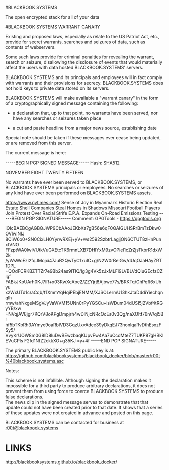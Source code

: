 #BLACKBOOK SYSTEMS

The open encrypted stack for all of your data

#BLACKBOOK SYSTEMS WARRANT CANARY

Existing and proposed laws, especially as relate to the US Patriot Act, etc., provide
for secret warrants, searches and seizures of data, such as  contents of webservers.

Some such laws provide for criminal penalties for revealing the warrant, search or seizure, 
disallowing the disclosure of events that would materially affect the users with data hosted BLACKBOOK.SYSTEMS' servers.

BLACKBOOK.SYSTEMS and its principals and employees will in fact comply with warrants and their provisions for secrecy.
BLACKBOOK.SYSTEMS does not hold keys to private data stored on its servers.

BLACKBOOK.SYSTEMS will make available a "warrant canary" in the form of a cryptographically signed message containing the following:

- a declaration that, up to that point, no warrants have been served, nor have any searches or seizures taken place

- a cut and paste headline from a major news source, establishing date

Special note should be taken if these messages ever cease being updated, or are removed from this server.


The current message is here:

-----BEGIN PGP SIGNED MESSAGE-----
Hash: SHA512

NOVEMBER EIGHT TWENTY FIFTEEN

No warrants have ever been served to BLACKBOOK.SYSTEMS, or BLACKBOOK.SYSTEMS principals or employees.
No searches or seizures of any kind have ever been performed on BLACKBOOK.SYSTEMS assets.

https://www.nytimes.com/
Sense of Joy in Myanmar’s Historic Election
Real Estate Shell Companies Steal Homes in Shadows
Missouri Football Players Join Protest Over Racial Strife
E.P.A. Expands On-Road Emissions Testing
-----BEGIN PGP SIGNATURE-----
Comment: GPGTools - https://gpgtools.org

iQIcBAEBCgAGBQJWP9CbAAoJEKbXz7gB56e6qF0QAIGUHSRrBmTzDkw0OVlwINIJ
8CIW6o0+SN0CixLH0YyrwRXEj+yV+ws2592SzbtrLagjjON6CTUT8zHnPunxtVNO
FFzptWA0lwIVUtkVuGXEtcTK6rmnLXB7DHIYxM9zvOPiel1cZrZjsTkbrR1dxW2k
/yWsWoEzl2fqJMojxi47JuB2QwTyC1xuIC+g/N2W0rBeIGw/dUqOJaHAyZRT1DPL
+QOdFCRKBZTTZr7e9Bb24as9ITIQ/Ig3g4Vk5zJxMLFl9LVBLVdQiuGEcfzCZlgf
FABkJKpUArh0KJ7lR+x03RwXeAbe2/ZZYjrj8Ajbwc77s/BRKTq/GhPqfI6xUhyu
xzWxUTd1c/aCqb/f1XmmYqHqiPEbjENMM/XJSOLermU13hkJtaD4diYiechqnqlh
rmw/ahNxgeMSgVJyVaWVM15UNn0rPyYGSCu+isWDum04dUSI5j2Vbf4tRGyYB/xw
+NVqjAV8jgr7KQrV8oKPgDmpjrh4wDlNjcNRcQcEs0v3Qg/naXOItt76nV/ql5Br
hf5bTKbRh3AYmye9oaRbIVD3GqzUxvAdce39yDkqEJ73honlqaRvDthEsxzFSy5/
VvyKrUOW8m0G8lD8luDwBEwzbaqKUpvFw4Aa7uCcdMteZ7TUKP87gHBKIEVuCPls
F2fd1NfZ2ckkXO+g35KJ
=y+4f
-----END PGP SIGNATURE-----

The primary BLACKBOOK.SYSTEMS public key is at:
https://github.com/blackbooksystems/blackbook_docker/blob/master/r00t%40blackbook.systems.asc

Notes:

This scheme is not infallible.  Although signing the declaration makes it impossible for a third party to produce arbitrary declarations, it does not prevent them from using force to coerce BLACKBOOK.SYSTEMS to produce false declarations.  
The news clip in the signed message serves to demonstrate that that update could not have been created prior to that date.  It shows that a series of these updates were not created in advance and posted on this page.

BLACKBOOK.SYSTEMS can be contacted for business at r00t@blackbook.systems

# LINKS

http://blackbooksystems.github.io/blackbook_docker/